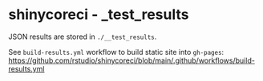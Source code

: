 # shinycoreci - _test_results

JSON results are stored in `./__test_results`.

See `build-results.yml` workflow to build static site into `gh-pages`: https://github.com/rstudio/shinycoreci/blob/main/.github/workflows/build-results.yml
